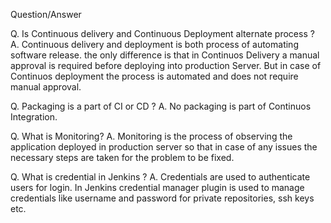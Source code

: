 Question/Answer

Q. Is Continuous delivery and Continuous Deployment alternate process ?
A. Continuous delivery and deployment is both process of automating software release. the only difference is that in Continuos Delivery a manual approval is required before deploying into production Server. But in case of Continuos deployment the process is automated and does not require manual approval.

Q. Packaging is a part of CI or CD ?
A. No packaging is part of Continuos Integration.

Q. What is Monitoring?
A. Monitoring is the process of observing the application deployed in production server so that in case of any issues the necessary steps are taken for the problem to be fixed.

Q. What is credential in Jenkins ?
A. Credentials are used to authenticate users for login. In Jenkins credential manager plugin is used to manage credentials like username and password for private repositories, ssh keys etc.


